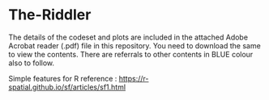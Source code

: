 # The-Riddler

The details of the codeset and plots are included in the attached Adobe Acrobat reader (.pdf) file in this repository. 
You need to download the same to view the contents. There are referrals to other contents in BLUE colour also to follow.

Simple features for R reference : https://r-spatial.github.io/sf/articles/sf1.html
